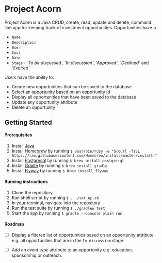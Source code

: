 # Project Acorn

Project Acorn is a Java CRUD, create, read, update and delete, command line app for keeping track of investment opportunities. Opportunities have a

- `Name`
- `Description`
- `User`
- `Cost`
- `Date`
- `Stage` - *'To be discussed'*, *'In discussion'*, *'Approved'*, *'Declined'* and *'Expired'*

Users have the ability to:
- Create new opportunities that can be saved to the database
- Select an opportunity based on an opportunity id
- Display all opportunities that have been saved to the database
- Update any opportunity attribute
- Delete an opportunity

## Getting Started

#### Prerequisites
1. Install [Java](http://www.oracle.com/technetwork/java/javase/downloads/index.html)
2. Install [Homebrew](https://brew.sh/) by running `$ /usr/bin/ruby -e "$(curl -fsSL https://raw.githubusercontent.com/Homebrew/install/master/install)"`
3. Install [Postgresql](https://www.postgresql.org/) by running `$ brew install postgresql`
4. Install [Gradle](https://gradle.org/) by running `$ brew install gradle`
5. Install [Flyway](https://flywaydb.org/) by running `$ brew install flyway`

#### Running instructions

1. Clone the repository
2. Run shell script by running `$ . ./set_up.sh` 
3. In your terminal, navigate into the repository
4. Run the test suite by running `$ ./gradlew test`
5. Start the app by running `$ gradle --console plain run`

#### Roadmap

- [ ] Display a filtered list of opportunities based on an opportunity attribute e.g. all opportunities that are in the `In discussion` stage.
- [ ] Add an event type attribute to an opportunity e.g. education, sponsorship or outreach.

